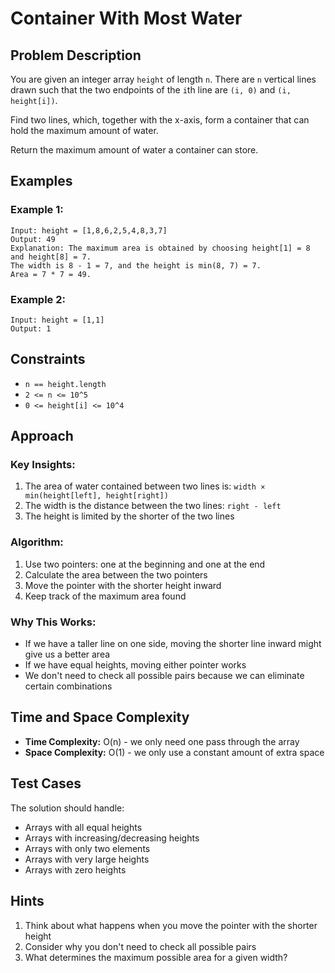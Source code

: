 # Container With Most Water

## Problem Description

You are given an integer array `height` of length `n`. There are `n` vertical lines drawn such that the two endpoints of the `i`th line are `(i, 0)` and `(i, height[i])`.

Find two lines, which, together with the x-axis, form a container that can hold the maximum amount of water.

Return the maximum amount of water a container can store.

## Examples

### Example 1:
```
Input: height = [1,8,6,2,5,4,8,3,7]
Output: 49
Explanation: The maximum area is obtained by choosing height[1] = 8 and height[8] = 7.
The width is 8 - 1 = 7, and the height is min(8, 7) = 7.
Area = 7 * 7 = 49.
```

### Example 2:
```
Input: height = [1,1]
Output: 1
```

## Constraints

- `n == height.length`
- `2 <= n <= 10^5`
- `0 <= height[i] <= 10^4`

## Approach

### Key Insights:
1. The area of water contained between two lines is: `width × min(height[left], height[right])`
2. The width is the distance between the two lines: `right - left`
3. The height is limited by the shorter of the two lines

### Algorithm:
1. Use two pointers: one at the beginning and one at the end
2. Calculate the area between the two pointers
3. Move the pointer with the shorter height inward
4. Keep track of the maximum area found

### Why This Works:
- If we have a taller line on one side, moving the shorter line inward might give us a better area
- If we have equal heights, moving either pointer works
- We don't need to check all possible pairs because we can eliminate certain combinations

## Time and Space Complexity

- **Time Complexity:** O(n) - we only need one pass through the array
- **Space Complexity:** O(1) - we only use a constant amount of extra space

## Test Cases

The solution should handle:
- Arrays with all equal heights
- Arrays with increasing/decreasing heights
- Arrays with only two elements
- Arrays with very large heights
- Arrays with zero heights

## Hints

1. Think about what happens when you move the pointer with the shorter height
2. Consider why you don't need to check all possible pairs
3. What determines the maximum possible area for a given width? 